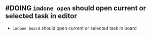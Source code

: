 ## #DOING `imdone open` should open current or selected task in editor
- `imdone board` should open current or selected task in board
<!--
#story
created:2023-10-07T17:28:35.810Z
task-id:kytB1
story-id:`imdone-open`-should-open-current-or-selected-task-in-editor order:-30
-->